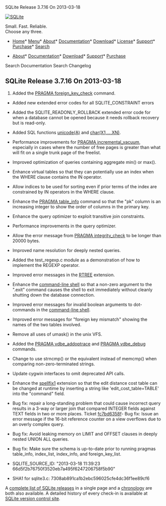 




SQLite Release 3\.7\.16 On 2013\-03\-18




[![SQLite](../images/sqlite370_banner.gif)](../index.html)


Small. Fast. Reliable.  
Choose any three.


* [Home](../index.html)* [Menu](javascript:void(0))* [About](../about.html)* [Documentation](../docs.html)* [Download](../download.html)* [License](../copyright.html)* [Support](../support.html)* [Purchase](../prosupport.html)* [Search](javascript:void(0))




* [About](../about.html)* [Documentation](../docs.html)* [Download](../download.html)* [Support](../support.html)* [Purchase](../prosupport.html)






Search Documentation
Search Changelog







## SQLite Release 3\.7\.16 On 2013\-03\-18

1. Added the [PRAGMA foreign\_key\_check](../pragma.html#pragma_foreign_key_check) command.
- Added new extended error codes for all SQLITE\_CONSTRAINT errors
- Added the SQLITE\_READONLY\_ROLLBACK extended error code for when a database
 cannot be opened because it needs rollback recovery but is read\-only.
- Added SQL functions [unicode(A)](../lang_corefunc.html#unicode) and [char(X1,...,XN)](../lang_corefunc.html#char).
- Performance improvements for [PRAGMA incremental\_vacuum](../pragma.html#pragma_incremental_vacuum), especially in
 cases where the number of free pages is greater than what will fit on a
 single trunk page of the freelist.
- Improved optimization of queries containing aggregate min() or max().
- Enhance virtual tables so that they can potentially use an index when
 the WHERE clause contains the IN operator.
- Allow indices to be used for sorting even if prior terms of the index
 are constrained by IN operators in the WHERE clause.
- Enhance the [PRAGMA table\_info](../pragma.html#pragma_table_info) command so that the "pk" column is an
 increasing integer to show the order of columns in the primary key.
- Enhance the query optimizer to exploit transitive join constraints.
- Performance improvements in the query optimizer.
- Allow the error message from [PRAGMA integrity\_check](../pragma.html#pragma_integrity_check) to be longer than
 20000 bytes.
- Improved name resolution for deeply nested queries.
- Added the test\_regexp.c module as a demonstration of how to implement
 the REGEXP operator.
- Improved error messages in the [RTREE](../rtree.html) extension.
- Enhance the [command\-line shell](../cli.html) so that a non\-zero argument to the
 ".exit" command causes the shell to exit immediately without cleanly
 shutting down the database connection.
- Improved error messages for invalid boolean arguments to dot\-commands
 in the [command\-line shell](../cli.html).
- Improved error messages for "foreign key mismatch" showing the names of
 the two tables involved.
- Remove all uses of umask() in the unix VFS.
- Added the [PRAGMA vdbe\_addoptrace](../pragma.html#pragma_vdbe_addoptrace) and [PRAGMA vdbe\_debug](../pragma.html#pragma_vdbe_debug) commands.
- Change to use strncmp() or the equivalent instead of memcmp() when
 comparing non\-zero\-terminated strings.
- Update cygwin interfaces to omit deprecated API calls.
- Enhance the [spellfix1](../spellfix1.html) extension so that the edit distance cost table can
 be changed at runtime by inserting a string like 'edit\_cost\_table\=TABLE'
 into the "command" field.

- Bug fix: repair a long\-standing problem that could cause incorrect query
 results in a 3\-way or larger join that compared INTEGER fields against TEXT
 fields in two or more places.
 Ticket [fc7bd6358f](https://www.sqlite.org/src/info/fc7bd6358f)- Bug fix: Issue an error message if the 16\-bit reference counter on a
 view overflows due to an overly complex query.
- Bug fix: Avoid leaking memory on LIMIT and OFFSET clauses in deeply
 nested UNION ALL queries.
- Bug fix: Make sure the schema is up\-to\-date prior to running pragmas
 table\_info, index\_list, index\_info, and foreign\_key\_list.

- SQLITE\_SOURCE\_ID:
 "2013\-03\-18 11:39:23 66d5f2b76750f3520eb7a495f6247206758f5b90"
- SHA1 for sqlite3\.c: 7308ab891ca1b2ebc596025cfe4dc36f1ee89cf6



A [complete list of SQLite releases](../changes.html)
 in a single page and a [chronology](../chronology.html) are both also available.
 A detailed history of every
 check\-in is available at
 [SQLite version control site](https://www.sqlite.org/src/timeline).


